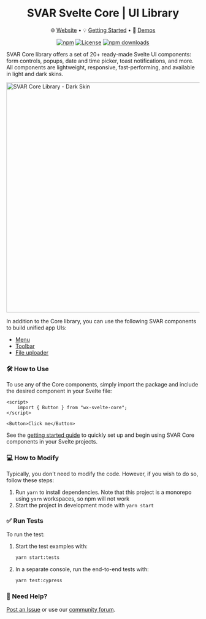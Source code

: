 <div align="center">
	
# SVAR Svelte Core | UI Library

</div>

<div align="center">

:globe_with_meridians: [Website](https://svar.dev/svelte/core/) • :bulb: [Getting Started](https://docs.svar.dev/svelte/core/getting_started/) • :eyes: [Demos](https://docs.svar.dev/svelte/core/samples/#/calendar/willow)

</div>

<div align="center">

[![npm](https://img.shields.io/npm/v/wx-svelte-core.svg)](https://www.npmjs.com/package/wx-svelte-core)
[![License](https://img.shields.io/github/license/svar-widgets/core)](https://github.com/svar-widgets/core/blob/main/license.txt)
[![npm downloads](https://img.shields.io/npm/dm/wx-svelte-core.svg)](https://www.npmjs.com/package/wx-svelte-core)

</div>

SVAR Core library offers a set of 20+ ready-made Svelte UI components: form controls, popups, date and time picker, toast notifications, and more.
All components are lightweight, responsive, fast-performing, and available in light and dark skins.

<img src="https://cdn.svar.dev/public/core-ui-dark.jpg" alt="SVAR Core Library - Dark Skin" style="width: 600px;">

In addition to the Core library, you can use the following SVAR components to build unified app UIs:
- [Menu](https://github.com/svar-widgets/menu)
- [Toolbar](https://github.com/svar-widgets/toolbar)
- [File uploader](https://github.com/svar-widgets/uploader)

### :hammer_and_wrench: How to Use

To use any of the Core components, simply import the package and include the desired component in your Svelte file:

```svelte
<script>
	import { Button } from "wx-svelte-core";
</script>

<Button>Click me</Button>
```

See the [getting started guide](https://docs.svar.dev/svelte/core/getting_started/) to quickly set up and begin using SVAR Core components in your Svelte projects.

### :computer: How to Modify

Typically, you don't need to modify the code. However, if you wish to do so, follow these steps:

1. Run `yarn` to install dependencies. Note that this project is a monorepo using `yarn` workspaces, so npm will not work
2. Start the project in development mode with `yarn start`

### :white_check_mark: Run Tests

To run the test:

1. Start the test examples with:
    ```sh
    yarn start:tests
    ```
2. In a separate console, run the end-to-end tests with:
    ```sh
    yarn test:cypress
    ```
### :speech_balloon: Need Help?

[Post an Issue](https://github.com/svar-widgets/core/issues/) or use our [community forum](https://forum.svar.dev). 
